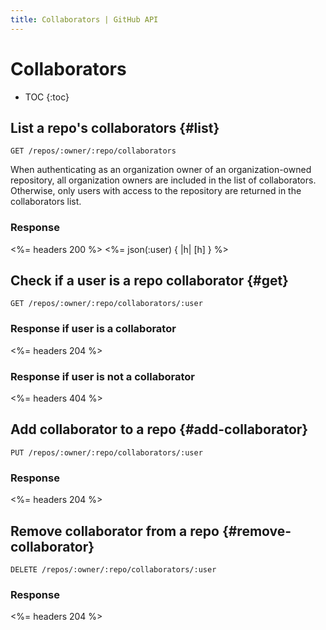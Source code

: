 ```yaml
---
title: Collaborators | GitHub API
---
```


# Collaborators

* TOC
{:toc}

## List a repo's collaborators {#list}

    GET /repos/:owner/:repo/collaborators

When authenticating as an organization owner of an organization-owned
repository, all organization owners are included in the list of collaborators.
Otherwise, only users with access to the repository are returned in the
collaborators list.

### Response

<%= headers 200 %>
<%= json(:user) { |h| [h] } %>

## Check if a user is a repo collaborator {#get}

    GET /repos/:owner/:repo/collaborators/:user

### Response if user is a collaborator

<%= headers 204 %>

### Response if user is not a collaborator

<%= headers 404 %>

## Add collaborator to a repo {#add-collaborator}

    PUT /repos/:owner/:repo/collaborators/:user

### Response

<%= headers 204 %>

## Remove collaborator from a repo {#remove-collaborator}

    DELETE /repos/:owner/:repo/collaborators/:user

### Response

<%= headers 204 %>
